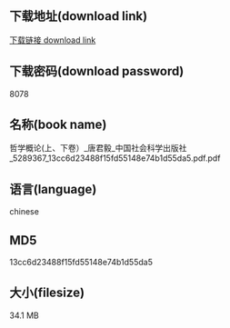 ## 下载地址(download link)
[下载链接 download link](https://tutu365.netlify.app/?s=%E5%93%B2%E5%AD%A6%E6%A6%82%E8%AE%BA%28%E4%B8%8A%E3%80%81%E4%B8%8B%E5%8D%B7%EF%BC%89_%E5%94%90%E5%90%9B%E6%AF%85_%E4%B8%AD%E5%9B%BD%E7%A4%BE%E4%BC%9A%E7%A7%91%E5%AD%A6%E5%87%BA%E7%89%88%E7%A4%BE_5289367_13cc6d23488f15fd55148e74b1d55da5.pdf)

## 下载密码(download password)
8078

## 名称(book name)
哲学概论(上、下卷）_唐君毅_中国社会科学出版社_5289367_13cc6d23488f15fd55148e74b1d55da5.pdf.pdf

## 语言(language)
chinese

## MD5
13cc6d23488f15fd55148e74b1d55da5

## 大小(filesize)
34.1 MB

